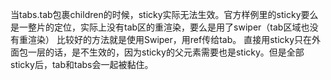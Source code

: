 当tabs.tab包裹children的时候，sticky实际无法生效。官方样例里的sticky要么是一整片的定位，实际上没有tab区的重渲染，要么是用了swiper（tab区域也没有重渲染）
比较好的方法就是使用Swiper，用ref传给tab。
直接用sticky只在外面包一层的话，是不生效的，因为sticky的父元素需要也是sticky。但是全部sticky后，tab和tabs会一起被黏住。
